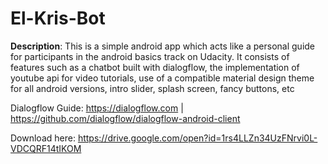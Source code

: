 # El-Kris-Bot
**Description**: This is a simple android app which acts like a personal guide for participants in the android basics track on Udacity. It consists of features such as a chatbot built with dialogflow, the implementation of youtube api for video tutorials, use of a compatible material design theme for all android versions, intro slider, splash screen, fancy buttons, etc 

Dialogflow Guide: https://dialogflow.com | https://github.com/dialogflow/dialogflow-android-client

Download here: https://drive.google.com/open?id=1rs4LLZn34UzFNrvi0L-VDCQRF14tIKOM
